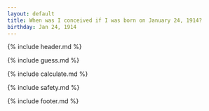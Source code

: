```yaml
---
layout: default
title: When was I conceived if I was born on January 24, 1914?
birthday: Jan 24, 1914
---
```


{% include header.md %}

{% include guess.md %}

{% include calculate.md %}

{% include safety.md %}

{% include footer.md %}



